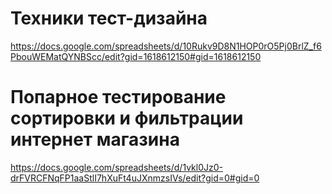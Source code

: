 # Техники тест-дизайна

https://docs.google.com/spreadsheets/d/10Rukv9D8N1HOP0rO5Pj0BrlZ_f6PbouWEMatQYNBScc/edit?gid=1618612150#gid=1618612150


# Попарное тестирование сортировки и фильтрации интернет магазина

https://docs.google.com/spreadsheets/d/1vkl0Jz0-drFVRCFNqFP1aaStlI7hXuFt4uJXnmzsIVs/edit?gid=0#gid=0
